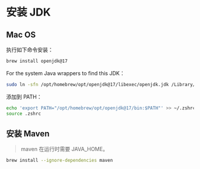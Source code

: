 # 安装 JDK

## Mac OS

执行如下命令安装：

```bash
brew install openjdk@17
```

For the system Java wrappers to find this JDK：

```bash
sudo ln -sfn /opt/homebrew/opt/openjdk@17/libexec/openjdk.jdk /Library/Java/JavaVirtualMachines/openjdk-17.jdk
```

添加到 PATH：

```bash
echo 'export PATH="/opt/homebrew/opt/openjdk@17/bin:$PATH"' >> ~/.zshrc
source .zshrc
```

## 安装 Maven

> maven 在运行时需要 JAVA_HOME。

```bash
brew install --ignore-dependencies maven
```